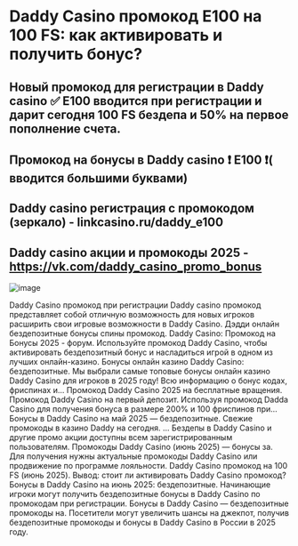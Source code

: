# Daddy Casino промокод E100 на 100 FS: как активировать и получить бонус?

## Новый промокод для регистрации в Daddy casino ✅ E100 вводится при регистрации и дарит сегодня 100 FS бездепа и 50% на первое пополнение счета.

## Промокод на бонусы в Daddy casino ❗️ E100 ❗️( вводится большими буквами)

## Daddy casino регистрация с промокодом (зеркало) - linkcasino.ru/daddy_e100

## Daddy casino акции и промокоды 2025 - https://vk.com/daddy_casino_promo_bonus

![image](https://github.com/user-attachments/assets/5429d1db-075b-47a3-a95a-39a4daf809fb)



Daddy Casino промокод при регистрации Daddy casino промокод представляет собой отличную возможность для новых игроков расширить свои игровые возможности в Daddy Casino.
Дэдди онлайн бездепозитные бонусы спины промокод. Daddy Cаsino: Промокод на Бонусы 2025 - форум. Используйте промокод Daddy Casino, чтобы активировать бездепозитный бонус и насладиться игрой в одном из лучших онлайн-казино. Бонусы онлайн казино Daddy Casino: бездепозитные. Мы выбрали самые топовые бонусы онлайн казино Daddy Casino для игроков в 2025 году! Всю информацию о бонус кодах, фриспинах и...
Промокод Daddy Casino 2025 на бесплатные вращения. Промокод Daddy Casino на первый депозит. Используя промокод Dadda Casino для получения бонуса в размере 200% и 100 фриспинов при...
Бонусы в Daddy Casino на май 2025 — бездепозитные. Свежие промокоды в казино Daddy на сегодня. ... Бездепы в Daddy Casino и другие промо акции доступны всем зарегистрированным пользователям.
Промокоды Daddy Casino (июнь 2025) — бонусы за. Для получения нужны актуальные промокоды Daddy Casino или продвижение по программе лояльности.
Daddy Casino промокод на 100 FS (июнь 2025). Вывод: стоит ли активировать Daddy Casino промокод?
Бонусы в Daddy Casino на июнь 2025: бездепозитные. Начинающие игроки могут получить бездепозитные бонусы в Daddy Casino по промокодам при регистрации.
Бонусы в Daddy Casino — бездепозитные промокоды на. Посетители могут увеличить шансы на джекпот, получив бездепозитные промокоды и бонусы в Daddy Casino в России в 2025 году.
